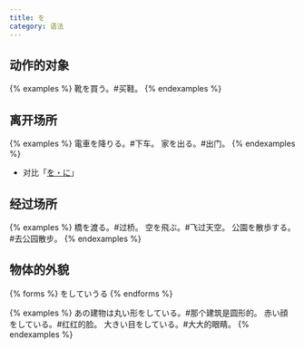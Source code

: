 ```yaml
---
title: を
category: 语法
---
```


## 动作的对象

{% examples %}
靴を買う。#买鞋。
{% endexamples %}

## 离开场所

{% examples %}
電車を降りる。#下车。
家を出る。#出门。
{% endexamples %}

- 对比「[を・に](/grammar-diff/wo-ni#场所)」

## 经过场所

{% examples %}
橋を渡る。#过桥。
空を飛ぶ。#飞过天空。
公園を散歩する。#去公园散步。
{% endexamples %}

## 物体的外貌

{% forms %}
をしていうる
{% endforms %}

{% examples %}
あの建物は丸い形をしている。#那个建筑是圆形的。
赤い顔をしている。#红红的脸。
大きい目をしている。#大大的眼睛。
{% endexamples %}
